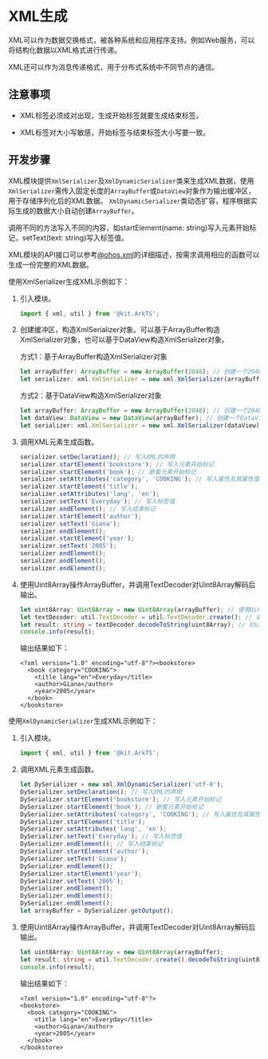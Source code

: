# XML生成
<!--Kit: ArkTS-->
<!--Subsystem: CommonLibrary-->
<!--Owner: @xliu-huanwei; @shilei123; @huanghello-->
<!--SE: @yuanyao14-->
<!--TSE: @kirl75; @zsw_zhushiwei-->


XML可以作为数据交换格式，被各种系统和应用程序支持。例如Web服务，可以将结构化数据以XML格式进行传递。


XML还可以作为消息传递格式，用于分布式系统中不同节点的通信。


## 注意事项

- XML标签必须成对出现，生成开始标签就要生成结束标签。

- XML标签对大小写敏感，开始标签与结束标签大小写要一致。


## 开发步骤

XML模块提供`XmlSerializer`及`XmlDynamicSerializer`类来生成XML数据，使用`XmlSerializer`需传入固定长度的`ArrayBuffer`或`DataView`对象作为输出缓冲区，用于存储序列化后的XML数据。
`XmlDynamicSerializer`类动态扩容，程序根据实际生成的数据大小自动创建`ArrayBuffer`。

调用不同的方法写入不同的内容，如startElement(name: string)写入元素开始标记，setText(text: string)写入标签值。

XML模块的API接口可以参考[@ohos.xml](../reference/apis-arkts/js-apis-xml.md)的详细描述，按需求调用相应的函数可以生成一份完整的XML数据。

使用XmlSerializer生成XML示例如下：

1. 引入模块。

   ```ts
   import { xml, util } from '@kit.ArkTS';
   ```

2. 创建缓冲区，构造XmlSerializer对象。可以基于ArrayBuffer构造XmlSerializer对象，也可以基于DataView构造XmlSerializer对象。

   方式1：基于ArrayBuffer构造XmlSerializer对象

   ```ts
   let arrayBuffer: ArrayBuffer = new ArrayBuffer(2048); // 创建一个2048字节的缓冲区
   let serializer: xml.XmlSerializer = new xml.XmlSerializer(arrayBuffer); // 基于ArrayBuffer构造XmlSerializer对象
   ```

   方式2：基于DataView构造XmlSerializer对象

   ```ts
   let arrayBuffer: ArrayBuffer = new ArrayBuffer(2048); // 创建一个2048字节的缓冲区
   let dataView: DataView = new DataView(arrayBuffer); // 创建一个DataView
   let serializer: xml.XmlSerializer = new xml.XmlSerializer(dataView); // 基于DataView构造XmlSerializer对象
   ```

3. 调用XML元素生成函数。

   ```ts
   serializer.setDeclaration(); // 写入XML的声明
   serializer.startElement('bookstore'); // 写入元素开始标记
   serializer.startElement('book'); // 嵌套元素开始标记
   serializer.setAttributes('category', 'COOKING'); // 写入属性及其属性值
   serializer.startElement('title');
   serializer.setAttributes('lang', 'en');
   serializer.setText('Everyday'); // 写入标签值
   serializer.endElement(); // 写入结束标记
   serializer.startElement('author');
   serializer.setText('Giana');
   serializer.endElement();
   serializer.startElement('year');
   serializer.setText('2005');
   serializer.endElement();
   serializer.endElement();
   serializer.endElement();
   ```

4. 使用Uint8Array操作ArrayBuffer，并调用TextDecoder对Uint8Array解码后输出。

   ```ts
   let uint8Array: Uint8Array = new Uint8Array(arrayBuffer); // 使用Uint8Array读取arrayBuffer的数据
   let textDecoder: util.TextDecoder = util.TextDecoder.create(); // 调用util模块的TextDecoder类
   let result: string = textDecoder.decodeToString(uint8Array); // 对uint8Array解码
   console.info(result);
   ```

   输出结果如下：

   ```
   <?xml version="1.0" encoding="utf-8"?><bookstore>
     <book category="COOKING">
       <title lang="en">Everyday</title>
       <author>Giana</author>
       <year>2005</year>
     </book>
   </bookstore>
   ```

使用`XmlDynamicSerializer`生成XML示例如下：

1. 引入模块。

   ```ts
   import { xml, util } from '@kit.ArkTS';
   ```

2. 调用XML元素生成函数。

   ```ts
   let DySerializer = new xml.XmlDynamicSerializer('utf-8');
   DySerializer.setDeclaration(); // 写入XML的声明
   DySerializer.startElement('bookstore'); // 写入元素开始标记
   DySerializer.startElement('book'); // 嵌套元素开始标记
   DySerializer.setAttributes('category', 'COOKING'); // 写入属性及其属性值
   DySerializer.startElement('title');
   DySerializer.setAttributes('lang', 'en');
   DySerializer.setText('Everyday'); // 写入标签值
   DySerializer.endElement(); // 写入结束标记
   DySerializer.startElement('author');
   DySerializer.setText('Giana');
   DySerializer.endElement();
   DySerializer.startElement('year');
   DySerializer.setText('2005');
   DySerializer.endElement();
   DySerializer.endElement();
   DySerializer.endElement();
   let arrayBuffer = DySerializer.getOutput();
   ```

4. 使用Uint8Array操作ArrayBuffer，并调用TextDecoder对Uint8Array解码后输出。

   ```ts
   let uint8Array: Uint8Array = new Uint8Array(arrayBuffer);
   let result: string = util.TextDecoder.create().decodeToString(uint8Array);
   console.info(result);
   ```

   输出结果如下：

   ```
   <?xml version="1.0" encoding="utf-8"?>
   <bookstore>
     <book category="COOKING">
       <title lang="en">Everyday</title>
       <author>Giana</author>
       <year>2005</year>
     </book>
   </bookstore>
   ```